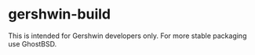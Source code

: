 # gershwin-build

This is intended for Gershwin developers only.  For more stable packaging use GhostBSD.